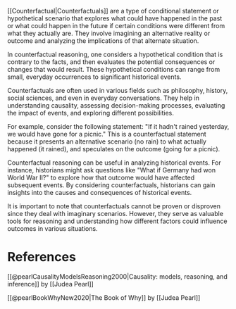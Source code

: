 
[[Counterfactual|Counterfactuals]] are a type of conditional statement or hypothetical scenario that explores what could have happened in the past or what could happen in the future if certain conditions were different from what they actually are. They involve imagining an alternative reality or outcome and analyzing the implications of that alternate situation.

In counterfactual reasoning, one considers a hypothetical condition that is contrary to the facts, and then evaluates the potential consequences or changes that would result. These hypothetical conditions can range from small, everyday occurrences to significant historical events.

Counterfactuals are often used in various fields such as philosophy, history, social sciences, and even in everyday conversations. They help in understanding causality, assessing decision-making processes, evaluating the impact of events, and exploring different possibilities.

For example, consider the following statement: "If it hadn't rained yesterday, we would have gone for a picnic." This is a counterfactual statement because it presents an alternative scenario (no rain) to what actually happened (it rained), and speculates on the outcome (going for a picnic).

Counterfactual reasoning can be useful in analyzing historical events. For instance, historians might ask questions like "What if Germany had won World War II?" to explore how that outcome would have affected subsequent events. By considering counterfactuals, historians can gain insights into the causes and consequences of historical events.

It is important to note that counterfactuals cannot be proven or disproven since they deal with imaginary scenarios. However, they serve as valuable tools for reasoning and understanding how different factors could influence outcomes in various situations.

# References

[[@pearlCausalityModelsReasoning2000|Causality: models, reasoning, and inference]] by [[Judea Pearl]] 

[[@pearlBookWhyNew2020|The Book of Why]] by [[Judea Pearl]]